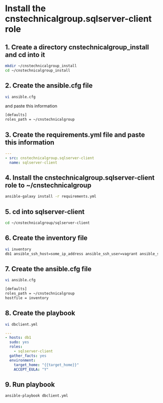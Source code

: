 # Install the cnstechnicalgroup.sqlserver-client role

## 1. Create a directory cnstechnicalgroup_install and cd into it

```bash
mkdir ~/cnstechnicalgroup_install
cd ~/cnstechnicalgroup_install
```

## 2. Create the ansible.cfg file

```bash
vi ansible.cfg 
```

and paste this information 

```bash
[defaults]
roles_path = ~/cnstechnicalgroup
```

## 3. Create the requirements.yml file and paste this information

```yaml
---
- src: cnstechnicalgroup.sqlserver-client
  name: sqlserver-client
```


## 4. Install the cnstechnicalgroup.sqlserver-client role to ~/cnstechnicalgroup

```bash
ansible-galaxy install -r requirements.yml
```

## 5. cd into sqlserver-client

```bash
cd ~/cnstechnicalgroup/sqlserver-client
```

## 6. Create the inventory file 

```bash
vi inventory
db1 ansible_ssh_host=some_ip_address ansible_ssh_user=vagrant ansible_ssh_private_key_file=~/.ssh/id_rsa
```

## 7. Create the ansible.cfg file

```bash
vi ansible.cfg 
```

```bash
[defaults]
roles_path = ~/cnstechnicalgroup
hostfile = inventory
```

## 8. Create the playbook

```bash
vi dbclient.yml
```

```yaml
---
- hosts: db1
  sudo: yes
  roles: 
    - sqlserver-client
  gather_facts: yes
  environment:
    target_home: "{{target_home}}"
    ACCEPT_EULA: "Y"
```
	
## 9. Run playbook

```bash
ansible-playbook dbclient.yml
```


